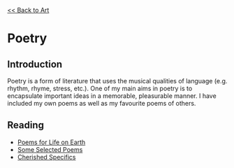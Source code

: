 [<< Back to Art](https://pranigopu.github.io/art)

# Poetry
## Introduction
Poetry is a form of literature that uses the musical qualities of language (e.g. rhythm, rhyme, stress, etc.). One of my main aims in poetry is to encapsulate important ideas in a memorable, pleasurable manner. I have included my own poems as well as my favourite poems of others.

## Reading
- [Poems for Life on Earth](https://pranigopu.github.io/art/poetry/poems-for-life-on-earth.html)
- [Some Selected Poems](https://pranigopu.github.io/art/poetry/some-selected-poems.html)
- [Cherished Specifics](https://pranigopu.github.io/art/poetry/cherished-specifics.html)